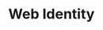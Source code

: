 ---
title: Web Identity
description: Ask your questions on how to build advanced authentication systems.
hosts:
  - agektmr
  - rowan_m
primary_host:
  - rowan_m
event_date: 2022-08-25
event_time: 5AM PT / 8AM ET / 1PM GMT
cal_link: "https://www.google.com/calendar/render?action=TEMPLATE&text=Web+Identity&details=Ask+your+questions+on+how+to+build+advanced+authentication+systems.&location=Twitter+Spaces&dates=20220825T120000Z%2F20220825T130000Z"
tags: twitter-space
permalink: false
---